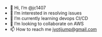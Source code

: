 - 👋 Hi, I’m @jc1407
- 👀 I’m interested in resolving issues
- 🌱 I’m currently learning devops CI/CD
- 💞️ I’m looking to collaborate on AWS 
- 📫 How to reach me jyotijump@gmail.com

<!---
jc1407/jc1407 is a ✨ special ✨ repository because its `README.md` (this file) appears on your GitHub profile.
You can click the Preview link to take a look at your changes.
--->

